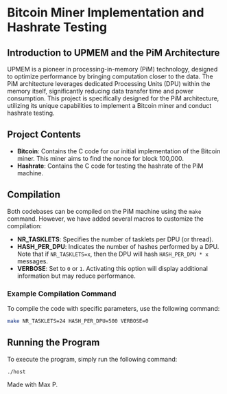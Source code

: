 # Bitcoin Miner Implementation and Hashrate Testing

## Introduction to UPMEM and the PiM Architecture

UPMEM is a pioneer in processing-in-memory (PiM) technology, designed to optimize performance by bringing computation closer to the data. The PiM architecture leverages dedicated Processing Units (DPU) within the memory itself, significantly reducing data transfer time and power consumption. This project is specifically designed for the PiM architecture, utilizing its unique capabilities to implement a Bitcoin miner and conduct hashrate testing.

## Project Contents

- **Bitcoin**: Contains the C code for our initial implementation of the Bitcoin miner. This miner aims to find the nonce for block 100,000.
- **Hashrate**: Contains the C code for testing the hashrate of the PiM machine.

## Compilation

Both codebases can be compiled on the PiM machine using the `make` command. However, we have added several macros to customize the compilation:

- **NR_TASKLETS**: Specifies the number of tasklets per DPU (or thread).
- **HASH_PER_DPU**: Indicates the number of hashes performed by a DPU. Note that if `NR_TASKLETS=x`, then the DPU will hash `HASH_PER_DPU * x` messages.
- **VERBOSE**: Set to `0` or `1`. Activating this option will display additional information but may reduce performance.

### Example Compilation Command

To compile the code with specific parameters, use the following command:
```bash
make NR_TASKLETS=24 HASH_PER_DPU=500 VERBOSE=0
```

## Running the Program

To execute the program, simply run the following command:
```bash
./host
```
Made with Max P.
